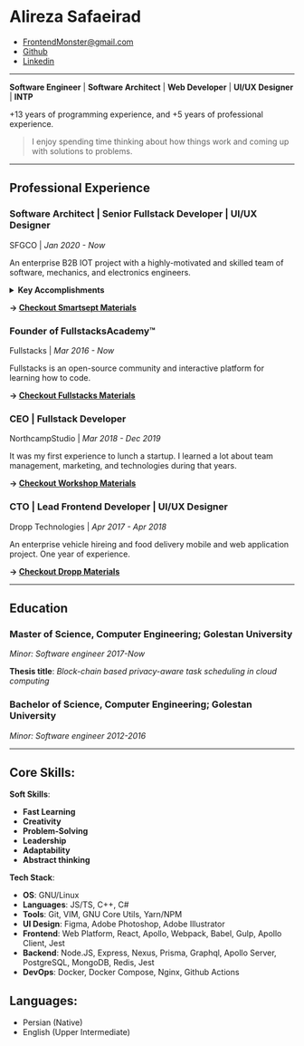 <!-- omit in toc -->
# Alireza Safaeirad
* FrontendMonster@gmail.com
* [Github](https://github.com/frontendmonster)
* [Linkedin](https://linkedin.com/in/alireza-safaierad-388921122/)

---

**Software Engineer** | **Software Architect** | **Web Developer** | **UI/UX Designer** | **INTP**

+13 years of programming experience, and +5 years of professional experience.

> I enjoy spending time thinking about how things work and coming up with solutions to problems.

---

## Professional Experience

### Software Architect | Senior Fullstack Developer | UI/UX Designer
SFGCO | _Jan 2020 - Now_

An enterprise B2B IOT project with a highly-motivated and skilled team of software, mechanics, and electronics engineers.

<details>
  <summary><b>Key Accomplishments</b></summary>

* Designed and Implemented a real-time monitoring/administration web application.
* Achieved end-to-end type-safety with `typescript`, `graphql`, `typegen`, and `prisma`.
* Created a fully dockerized development and production environment.
* Successfully installed a Linux server and virtualized environments using `docker-compose` and cloud infrastructure.
* Defined agile git branch strategy and workflow.
* Planed epics and user-stories for agile development.
* Achieve +120% memory efficiency on low-end devices by changing the serializing format.
* Ensured data/event transform reliability between low-end devices and cloud services on connection failure by introducing a multi-queue algorithm.
* Designed the smartsept design system and logo.
</details>

**→ [Checkout Smartsept Materials](./projects/smartsept.md)**

### Founder of FullstacksAcademy™
Fullstacks | _Mar 2016 - Now_

Fullstacks is an open-source community and interactive platform for learning how to code.

**→ [Checkout Fullstacks Materials](./projects/fullstacks-app.md)**


### CEO | Fullstack Developer
NorthcampStudio | _Mar 2018 - Dec 2019_

It was my first experience to lunch a startup. I learned a lot about team management, marketing, and technologies during that years.

**→ [Checkout Workshop Materials](./projects/fullstacks-workshop.md)**

### CTO | Lead Frontend Developer | UI/UX Designer
Dropp Technologies | _Apr 2017 - Apr 2018_

An enterprise vehicle hireing and food delivery mobile and web application project. One year of experience.

**→ [Checkout Dropp Materials](./projects/dropp.md)**

---

## Education

### Master of Science, Computer Engineering; Golestan University
*Minor: Software engineer 2017-Now*

**Thesis title**: *Block-chain based privacy-aware task scheduling in cloud computing*

### Bachelor of Science, Computer Engineering; Golestan University
*Minor: Software engineer 2012-2016*

---

## Core Skills:

**Soft Skills**:
* **Fast Learning**
* **Creativity**
* **Problem-Solving**
* **Leadership**
* **Adaptability**
* **Abstract thinking**

**Tech Stack**:
* **OS**: GNU/Linux
* **Languages**: JS/TS, C++, C#
* **Tools**: Git, VIM, GNU Core Utils, Yarn/NPM
* **UI Design**: Figma, Adobe Photoshop, Adobe Illustrator
* **Frontend**: Web Platform, React, Apollo, Webpack, Babel, Gulp, Apollo Client, Jest
* **Backend**: Node.JS, Express, Nexus, Prisma, Graphql, Apollo Server, PostgreSQL, MongoDB, Redis, Jest
* **DevOps**: Docker, Docker Compose, Nginx, Github Actions

## Languages:
* Persian (Native)
* English (Upper Intermediate)
